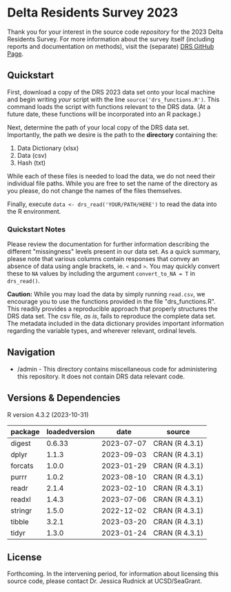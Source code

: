 # Delta Residents Survey 2023

Thank you for your interest in the source code *repository* for the 2023 Delta Residents Survey. For more information about the survey itself (including reports and documentation on methods), visit the (separate) [DRS GitHub Page](https://ktomari.github.io/DeltaResidentsSurvey/).

## Quickstart

First, download a copy of the DRS 2023 data set onto your local machine and begin writing *your* script with the line `source('drs_functions.R')`. This command loads the script with functions relevant to the DRS data. (At a future date, these functions will be incorporated into an R package.)

Next, determine the path of your local copy of the DRS data set. Importantly, the path we desire is the path to the **directory** containing the:

1. Data Dictionary (xlsx)
2. Data (csv)
3. Hash (txt)

While each of these files is needed to load the data, we do not need their individual file paths. While you are free to set the name of the directory as you please, do not change the names of the files themselves.

Finally, execute `data <- drs_read('YOUR/PATH/HERE')` to read the data into the R environment. 

### Quickstart Notes

Please review the documentation for further information describing the different "missingness" levels present in our data set. As a quick summary, please note that various columns contain responses that convey an absence of data using angle brackets, ie. `<` and `>`. You may quickly convert these to `NA` values by including the argument `convert_to_NA = T` in `drs_read()`.

**Caution:** While you may load the data by simply running `read.csv`, we encourage you to use the functions provided in the file "drs_functions.R". This readily provides a reproducible approach that properly structures the DRS data set. The csv file, *as is*, fails to reproduce the complete data set. The metadata included in the data dictionary provides important information regarding the variable types, and wherever relevant, ordinal levels.

## Navigation

* /admin - This directory contains miscellaneous code for administering this repository. It does not contain DRS data relevant code.

## Versions & Dependencies

R version 4.3.2 (2023-10-31)

|package|loadedversion|date      |source        |
|-------|-------------|----------|--------------|
|digest |0.6.33       |2023-07-07|CRAN (R 4.3.1)|
|dplyr  |1.1.3        |2023-09-03|CRAN (R 4.3.1)|
|forcats|1.0.0        |2023-01-29|CRAN (R 4.3.1)|
|purrr  |1.0.2        |2023-08-10|CRAN (R 4.3.1)|
|readr  |2.1.4        |2023-02-10|CRAN (R 4.3.1)|
|readxl |1.4.3        |2023-07-06|CRAN (R 4.3.1)|
|stringr|1.5.0        |2022-12-02|CRAN (R 4.3.1)|
|tibble |3.2.1        |2023-03-20|CRAN (R 4.3.1)|
|tidyr  |1.3.0        |2023-01-24|CRAN (R 4.3.1)|

## License

Forthcoming. In the intervening period, for information about licensing this source code, please contact Dr. Jessica Rudnick at UCSD/SeaGrant.

